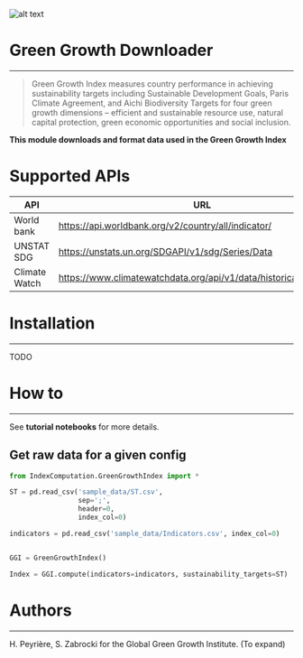 ![alt text](http://greengrowthindex.gggi.org/wp-content/uploads/2019/09/LOGO_GGGI_GREEN_350x131px_002trans_Prancheta-1.png)

# Green Growth Downloader
------------------------------------
>Green Growth Index measures country performance in achieving sustainability targets including Sustainable Development Goals, Paris Climate Agreement, and Aichi Biodiversity Targets for four green growth dimensions – efficient and sustainable resource use, natural capital protection, green economic opportunities and social inclusion.


**This module downloads and format data used in the Green Growth Index**

# Supported APIs

| API           | URL                                                               | Downloading | Preprocessing | Processing |
|---------------|-------------------------------------------------------------------|-------------|---------------|------------|
| World bank    | https://api.worldbank.org/v2/country/all/indicator/               | OK          | OK            | TODO       |
| UNSTAT SDG    | https://unstats.un.org/SDGAPI/v1/sdg/Series/Data                  | OK          | OK            | TODO       |
| Climate Watch | https://www.climatewatchdata.org/api/v1/data/historical_emissions | OK          | OK            | TODO       |


# Installation
-------------------
TODO

# How to
-------------

See **tutorial notebooks** for more details.

## Get raw data for a given config

```python
from IndexComputation.GreenGrowthIndex import *

ST = pd.read_csv('sample_data/ST.csv',
                 sep=';',
                 header=0,
                 index_col=0)

indicators = pd.read_csv('sample_data/Indicators.csv', index_col=0)


GGI = GreenGrowthIndex()

Index = GGI.compute(indicators=indicators, sustainability_targets=ST)
```

# Authors
---------------

H. Peyrière, S. Zabrocki for the Global Green Growth Institute.
(To expand)
